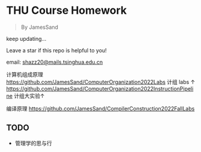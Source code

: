 # THU Course Homework

> By JamesSand

keep updating...

Leave a star if this repo is helpful to you! 

email: shazz20@mails.tsinghua.edu.cn

计算机组成原理
https://github.com/JamesSand/ComputerOrganization2022Labs
计组 labs ↑
https://github.com/JamesSand/ComputerOrganization2022InstructionPipeline
计组大实验↑

编译原理
https://github.com/JamesSand/CompilerConstruction2022FallLabs

## TODO

- 管理学的思与行


  

  
